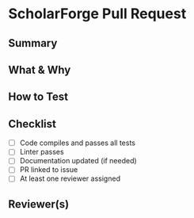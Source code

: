 # ScholarForge Pull Request

## Summary
<!-- Briefly describe what this PR does -->

## What & Why
<!-- What did you change? Why? Link to related issue if applicable. -->

## How to Test
<!-- Step-by-step instructions for reviewers to test this PR -->

## Checklist
- [ ] Code compiles and passes all tests
- [ ] Linter passes
- [ ] Documentation updated (if needed)
- [ ] PR linked to issue
- [ ] At least one reviewer assigned

## Reviewer(s)
<!-- Tag at least one teammate for review -->
